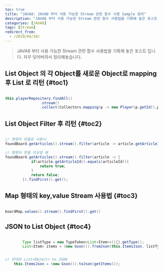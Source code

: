 ```yaml
---
toc: true
title: "JAVA8: JAVA8 부터 사용 가능한 Stream 관련 함수 사용 Sample 정리"
description: "JAVA8 부터 사용 가능한 Stream 관련 함수 사용법을 기록해 놓은 포스트 입니다."
categories: [JAVA8]
tags: [Stream]
redirect_from:
  - /2019/04/10/
---
```


> JAVA8 부터 사용 가능한 Stream 관련 함수 사용법을 기록해 놓은 포스트 입니다. 자꾸 잊어버려서 정리해놓습니다.

## List Object 의 각 Object를 새로운 Object로 mapping 후 List 로 리턴 {#toc1}

```java

this.playerRepository.findAll()
				.stream()
				.collect(Collectors.mapping(p -> new Player(p.getId(),p.getName(),p.getNum(),p.getPosition()), Collectors.toList()));

```

## List Object Filter 후 리턴 {#toc2}

```java

// 명령어 한줄로 사용시
foundBoard.getArticles().stream().filter(article -> article.getArticleId().equals(articleId)).findFirst().get();

// 명령어 한줄 이상일 때
foundBoard.getArticles().stream().filter(article -> {
			if(article.getArticleId().equals(articleId)){
				return true;
			}
			return false;
		}).findFirst().get();

```

## Map 형태의 key,value Stream 사용법 {#toc3}

```java

boardMap.values().stream().findFirst().get()

```

## JSON to List Object  {#toc4}

```java

		Type listType = new TypeToken<List<Item>>(){}.getType();
		List<Item> items = (new Gson()).fromJson(this.ItemsJson, listType);


// 반대로 List<Object> to JSON
    this.ItemsJson = (new Gson()).toJson(getItems());
```


[^1]: This is a footnote.

[kramdown]: https://kramdown.gettalong.org/
[My Blog]: https://marindie.github.io
